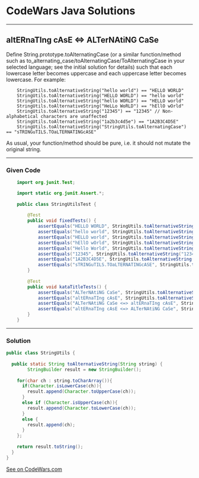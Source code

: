 # CodeWars Java Solutions

---

## altERnaTIng cAsE <=> ALTerNAtiNG CaSe

Define String.prototype.toAlternatingCase (or a similar function/method such as to_alternating_case/toAlternatingCase/ToAlternatingCase in your selected language; see the initial solution for details) such that each lowercase letter becomes uppercase and each uppercase letter becomes lowercase. For example:



```
    StringUtils.toAlternativeString("hello world") == "HELLO WORLD"
    StringUtils.toAlternativeString("HELLO WORLD") == "hello world"
    StringUtils.toAlternativeString("hello WORLD") == "HELLO world"
    StringUtils.toAlternativeString("HeLLo WoRLD") == "hEllO wOrld"
    StringUtils.toAlternativeString("12345") == "12345" // Non-alphabetical characters are unaffected
    StringUtils.toAlternativeString("1a2b3c4d5e") == "1A2B3C4D5E"
    StringUtils.toAlternativeString("StringUtils.toAlternatingCase") == "sTRINGuTILS.TOaLTERNATINGcASE"
```


As usual, your function/method should be pure, i.e. it should not mutate the original string.

---

### Given Code

```Java
    import org.junit.Test;

    import static org.junit.Assert.*;
    
    public class StringUtilsTest {
    
        @Test
        public void fixedTests() {
            assertEquals("HELLO WORLD", StringUtils.toAlternativeString("hello world"));
            assertEquals("hello world", StringUtils.toAlternativeString("HELLO WORLD"));
            assertEquals("HELLO world", StringUtils.toAlternativeString("hello WORLD"));
            assertEquals("hEllO wOrld", StringUtils.toAlternativeString("HeLLo WoRLD"));
            assertEquals("Hello World", StringUtils.toAlternativeString(StringUtils.toAlternativeString("Hello World")));
            assertEquals("12345", StringUtils.toAlternativeString("12345"));
            assertEquals("1A2B3C4D5E", StringUtils.toAlternativeString("1a2b3c4d5e"));
            assertEquals("sTRINGuTILS.TOaLTERNATINGcASE", StringUtils.toAlternativeString("StringUtils.toAlternatingCase"));
        }
    
        @Test
        public void kataTitleTests() {
            assertEquals("ALTerNAtiNG CaSe", StringUtils.toAlternativeString("altERnaTIng cAsE"));
            assertEquals("altERnaTIng cAsE", StringUtils.toAlternativeString("ALTerNAtiNG CaSe"));
            assertEquals("ALTerNAtiNG CaSe <=> altERnaTIng cAsE", StringUtils.toAlternativeString("altERnaTIng cAsE <=> ALTerNAtiNG CaSe"));
            assertEquals("altERnaTIng cAsE <=> ALTerNAtiNG CaSe", StringUtils.toAlternativeString("ALTerNAtiNG CaSe <=> altERnaTIng cAsE"));
        }
    }

```

---

### Solution

```Java
public class StringUtils {
  
  public static String toAlternativeString(String string) {
        StringBuilder result = new StringBuilder();
    
    for(char ch : string.toCharArray()){
      if(Character.isLowerCase(ch)){
        result.append(Character.toUpperCase(ch));
      }
      else if (Character.isUpperCase(ch)){
        result.append(Character.toLowerCase(ch));
      }
      else {
        result.append(ch);
      }
    };
    
    return result.toString();
  }
}
```

[See on CodeWars.com](https://www.codewars.com/kata/56efc695740d30f963000557/train/java)